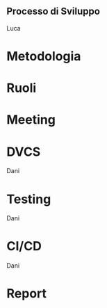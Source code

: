 ## Processo di Sviluppo
Luca

# Metodologia

# Ruoli

# Meeting

# DVCS
Dani

# Testing
Dani

# CI/CD
Dani

# Report